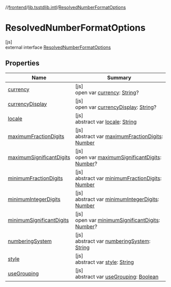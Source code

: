 //[frontend](../../../index.md)/[lib.tsstdlib.intl](../index.md)/[ResolvedNumberFormatOptions](index.md)

# ResolvedNumberFormatOptions

[js]\
external interface [ResolvedNumberFormatOptions](index.md)

## Properties

| Name | Summary |
|---|---|
| [currency](currency.md) | [js]<br>open var [currency](currency.md): [String](https://kotlinlang.org/api/latest/jvm/stdlib/kotlin/-string/index.html)? |
| [currencyDisplay](currency-display.md) | [js]<br>open var [currencyDisplay](currency-display.md): [String](https://kotlinlang.org/api/latest/jvm/stdlib/kotlin/-string/index.html)? |
| [locale](locale.md) | [js]<br>abstract var [locale](locale.md): [String](https://kotlinlang.org/api/latest/jvm/stdlib/kotlin/-string/index.html) |
| [maximumFractionDigits](maximum-fraction-digits.md) | [js]<br>abstract var [maximumFractionDigits](maximum-fraction-digits.md): [Number](https://kotlinlang.org/api/latest/jvm/stdlib/kotlin/-number/index.html) |
| [maximumSignificantDigits](maximum-significant-digits.md) | [js]<br>open var [maximumSignificantDigits](maximum-significant-digits.md): [Number](https://kotlinlang.org/api/latest/jvm/stdlib/kotlin/-number/index.html)? |
| [minimumFractionDigits](minimum-fraction-digits.md) | [js]<br>abstract var [minimumFractionDigits](minimum-fraction-digits.md): [Number](https://kotlinlang.org/api/latest/jvm/stdlib/kotlin/-number/index.html) |
| [minimumIntegerDigits](minimum-integer-digits.md) | [js]<br>abstract var [minimumIntegerDigits](minimum-integer-digits.md): [Number](https://kotlinlang.org/api/latest/jvm/stdlib/kotlin/-number/index.html) |
| [minimumSignificantDigits](minimum-significant-digits.md) | [js]<br>open var [minimumSignificantDigits](minimum-significant-digits.md): [Number](https://kotlinlang.org/api/latest/jvm/stdlib/kotlin/-number/index.html)? |
| [numberingSystem](numbering-system.md) | [js]<br>abstract var [numberingSystem](numbering-system.md): [String](https://kotlinlang.org/api/latest/jvm/stdlib/kotlin/-string/index.html) |
| [style](style.md) | [js]<br>abstract var [style](style.md): [String](https://kotlinlang.org/api/latest/jvm/stdlib/kotlin/-string/index.html) |
| [useGrouping](use-grouping.md) | [js]<br>abstract var [useGrouping](use-grouping.md): [Boolean](https://kotlinlang.org/api/latest/jvm/stdlib/kotlin/-boolean/index.html) |
